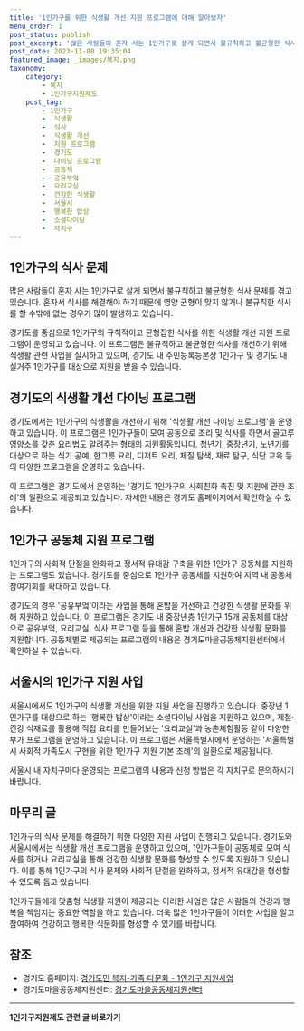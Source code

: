 ```yaml
---
title: '1인가구를 위한 식생활 개선 지원 프로그램에 대해 알아보자'
menu_order: 1
post_status: publish
post_excerpt: '많은 사람들이 혼자 사는 1인가구로 살게 되면서 불규칙하고 불균형한 식사 문제를 겪고 있습니다. 혼자서 식사를 해결해야 하기 때문에 영양 균형이 맞지 않거나 불규칙한 식사를 할 수밖에 없는 경우가 많이 발생하고 있습니다.'
post_date: 2023-11-08 19:35:04
featured_image: _images/복지.png
taxonomy:
    category:
        - 복지
        - 1인가구지원제도
    post_tag:
        - 1인가구
        -  식생활
        -  식사
        -  식생활 개선
        -  지원 프로그램
        -  경기도
        -  다이닝 프로그램
        -  공동체
        -  공유부엌
        -  요리교실
        -  건강한 식생활
        -  서울시
        -  행복한 밥상
        -  소셜다이닝
        -  자치구
---
```



## 1인가구의 식사 문제

많은 사람들이 혼자 사는 1인가구로 살게 되면서 불규칙하고 불균형한 식사 문제를 겪고 있습니다. 혼자서 식사를 해결해야 하기 때문에 영양 균형이 맞지 않거나 불규칙한 식사를 할 수밖에 없는 경우가 많이 발생하고 있습니다.

경기도를 중심으로 1인가구의 규칙적이고 균형잡힌 식사를 위한 식생활 개선 지원 프로그램이 운영되고 있습니다. 이 프로그램은 불규칙하고 불균형한 식사를 개선하기 위해 식생활 관련 사업을 실시하고 있으며, 경기도 내 주민등록등본상 1인가구 및 경기도 내 실거주 1인가구를 대상으로 지원을 받을 수 있습니다.

## 경기도의 식생활 개선 다이닝 프로그램

경기도에서는 1인가구의 식생활을 개선하기 위해 '식생활 개선 다이닝 프로그램'을 운영하고 있습니다. 이 프로그램은 1인가구들이 모여 공동으로 조리 및 식사를 하면서 골고루 영양소를 갖춘 요리법도 알려주는 형태의 지원활동입니다. 청년기, 중장년기, 노년기를 대상으로 하는 식기 공예, 한그릇 요리, 디저트 요리, 체질 탐색, 재료 탐구, 식단 교육 등의 다양한 프로그램을 운영하고 있습니다.

이 프로그램은 경기도에서 운영하는 '경기도 1인가구의 사회친화 촉진 및 지원에 관한 조례'의 일환으로 제공되고 있습니다. 자세한 내용은 경기도 홈페이지에서 확인하실 수 있습니다.

## 1인가구 공동체 지원 프로그램

1인가구의 사회적 단절을 완화하고 정서적 유대감 구축을 위한 1인가구 공동체를 지원하는 프로그램도 있습니다. 경기도를 중심으로 1인가구 공동체를 지원하여 지역 내 공동체 참여기회를 확대하고 있습니다.

경기도의 경우 '공유부엌'이라는 사업을 통해 혼밥을 개선하고 건강한 식생활 문화를 위해 지원하고 있습니다. 이 프로그램은 경기도 내 중장년층 1인가구 15개 공동체를 대상으로 공유부엌, 요리교실, 식사 프로그램 등을 통해 혼밥 개선과 건강한 식생활 문화를 지원합니다. 공동체별로 제공되는 프로그램의 내용은 경기도마을공동체지원센터에서 확인하실 수 있습니다.

## 서울시의 1인가구 지원 사업

서울시에서도 1인가구의 식생활 개선을 위한 지원 사업을 진행하고 있습니다. 중장년 1인가구를 대상으로 하는 '행복한 밥상'이라는 소셜다이닝 사업을 지원하고 있으며, 제철‧건강 식재료를 활용해 직접 요리를 만들어보는 '요리교실'과 농촌체험활동 같이 다양한 부가 프로그램을 운영하고 있습니다. 이 프로그램은 서울특별시에서 운영하는 '서울특별시 사회적 가족도시 구현을 위한 1인가구 지원 기본 조례'의 일환으로 제공됩니다.

서울시 내 자치구마다 운영되는 프로그램의 내용과 신청 방법은 각 자치구로 문의하시기 바랍니다.

## 마무리 글

1인가구의 식사 문제를 해결하기 위한 다양한 지원 사업이 진행되고 있습니다. 경기도와 서울시에서는 식생활 개선 프로그램을 운영하고 있으며, 1인가구들이 공동체로 모여 식사를 하거나 요리교실을 통해 건강한 식생활 문화를 형성할 수 있도록 지원하고 있습니다. 이를 통해 1인가구의 식사 문제와 사회적 단절을 완화하고, 정서적 유대감을 형성할 수 있도록 돕고 있습니다.

1인가구들에게 맞춤형 식생활 지원이 제공되는 이러한 사업은 많은 사람들의 건강과 행복을 책임지는 중요한 역할을 하고 있습니다. 더욱 많은 1인가구들이 이러한 사업을 알고 참여하여 건강하고 행복한 식문화를 형성할 수 있기를 바랍니다.

## 참조

- 경기도 홈페이지: [경기도민 복지-가족·다문화 - 1인가구 지원사업](www.gg.go.kr)
- 경기도마을공동체지원센터: [경기도마을공동체지원센터](https://ggmaeul.or.kr)
<!-- wp:separator -->
<hr class="wp-block-separator has-alpha-channel-opacity"/>
<!-- /wp:separator -->

<!-- wp:group {"backgroundColor":"base","layout":{"type":"constrained"}} -->
<div class="wp-block-group has-base-background-color has-background"><!-- wp:paragraph {"align":"center","fontSize":"medium"} -->
<p class="has-text-align-center has-large-font-size"><strong>1인가구지원제도 관련 글 바로가기</strong></p>
<!-- /wp:paragraph -->


<!-- wp:latest-posts
{"categories":[{"id":14321,"count":19,"description":"","link":"https://uknowlaw.com/category/1%ec%9d%b8%ea%b0%80%ea%b5%ac%ec%a7%80%ec%9b%90%ec%a0%9c%eb%8f%84/","name":"1인가구지원제도","slug":"1인가구지원제도","taxonomy":"category","parent":0,"meta":[],"_links":{"self":[{"href":"https://uknowlaw.com/wp-json/wp/v2/categories/14321"}],"collection":[{"href":"https://uknowlaw.com/wp-json/wp/v2/categories"}],"about":[{"href":"https://uknowlaw.com/wp-json/wp/v2/taxonomies/category"}],"wp:post_type":[{"href":"https://uknowlaw.com/wp-json/wp/v2/posts?categories=14321"}],"curies":[{"name":"wp","href":"https://api.w.org/{rel}","templated":true}]}}],"postsToShow":100,"excerptLength":28,"postLayout":"grid","columns":2,"featuredImageAlign":"left","featuredImageSizeSlug":"large","fontSize":"small"} /--></div>
<!-- /wp:group -->
